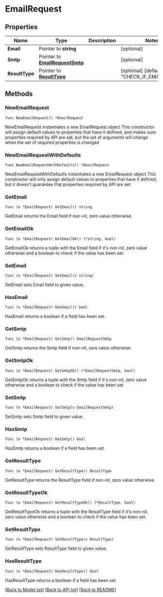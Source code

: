 # EmailRequest

## Properties

Name | Type | Description | Notes
------------ | ------------- | ------------- | -------------
**Email** | Pointer to **string** |  | [optional] 
**Smtp** | Pointer to [**EmailRequestSmtp**](EmailRequest_smtp.md) |  | [optional] 
**ResultType** | Pointer to [**ResultType**](ResultType.md) |  | [optional] [default to "CHECK_IF_EMAIL_EXIST"]

## Methods

### NewEmailRequest

`func NewEmailRequest() *EmailRequest`

NewEmailRequest instantiates a new EmailRequest object
This constructor will assign default values to properties that have it defined,
and makes sure properties required by API are set, but the set of arguments
will change when the set of required properties is changed

### NewEmailRequestWithDefaults

`func NewEmailRequestWithDefaults() *EmailRequest`

NewEmailRequestWithDefaults instantiates a new EmailRequest object
This constructor will only assign default values to properties that have it defined,
but it doesn't guarantee that properties required by API are set

### GetEmail

`func (o *EmailRequest) GetEmail() string`

GetEmail returns the Email field if non-nil, zero value otherwise.

### GetEmailOk

`func (o *EmailRequest) GetEmailOk() (*string, bool)`

GetEmailOk returns a tuple with the Email field if it's non-nil, zero value otherwise
and a boolean to check if the value has been set.

### SetEmail

`func (o *EmailRequest) SetEmail(v string)`

SetEmail sets Email field to given value.

### HasEmail

`func (o *EmailRequest) HasEmail() bool`

HasEmail returns a boolean if a field has been set.

### GetSmtp

`func (o *EmailRequest) GetSmtp() EmailRequestSmtp`

GetSmtp returns the Smtp field if non-nil, zero value otherwise.

### GetSmtpOk

`func (o *EmailRequest) GetSmtpOk() (*EmailRequestSmtp, bool)`

GetSmtpOk returns a tuple with the Smtp field if it's non-nil, zero value otherwise
and a boolean to check if the value has been set.

### SetSmtp

`func (o *EmailRequest) SetSmtp(v EmailRequestSmtp)`

SetSmtp sets Smtp field to given value.

### HasSmtp

`func (o *EmailRequest) HasSmtp() bool`

HasSmtp returns a boolean if a field has been set.

### GetResultType

`func (o *EmailRequest) GetResultType() ResultType`

GetResultType returns the ResultType field if non-nil, zero value otherwise.

### GetResultTypeOk

`func (o *EmailRequest) GetResultTypeOk() (*ResultType, bool)`

GetResultTypeOk returns a tuple with the ResultType field if it's non-nil, zero value otherwise
and a boolean to check if the value has been set.

### SetResultType

`func (o *EmailRequest) SetResultType(v ResultType)`

SetResultType sets ResultType field to given value.

### HasResultType

`func (o *EmailRequest) HasResultType() bool`

HasResultType returns a boolean if a field has been set.


[[Back to Model list]](../README.md#documentation-for-models) [[Back to API list]](../README.md#documentation-for-api-endpoints) [[Back to README]](../README.md)


